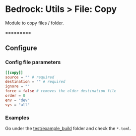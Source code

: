 # Bedrock: Utils > File: Copy

Module to copy files / folder.<br>

=========

## Configure

### Config file parameters
```toml
[[copy]]
source = "" # required
destination = "" # required
ignore = ""
force = false # removes the older destination file 
order = 0
env = "dev"
sys = "all"
```

### Examples
Go under the [test/example_build](test/example_build) folder and check the `*.toml`.
